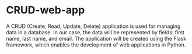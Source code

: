 # CRUD-web-app
A CRUD (Create, Read, Update, Delete) application is used for managing data in a database. In our case, the data will be represented by fields: first name, last name, and email. The application will be created using the Flask framework, which enables the development of web applications in Python.
